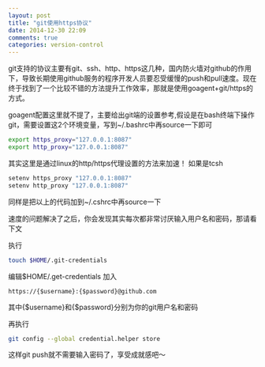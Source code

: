 ```yaml
---
layout: post
title: "git使用https协议"
date: 2014-12-30 22:09
comments: true
categories: version-control 
---
```


git支持的协议主要有git、ssh、http、https这几种，国内防火墙对github的作用下，导致长期使用github服务的程序开发人员要忍受缓慢的push和pull速度。现在终于找到了一个比较不错的方法提升工作效率，那就是使用goagent+git/https的方式。
<!-- more -->

goagent配置这里就不提了，主要给出git端的设置参考,假设是在bash终端下操作git，需要设置这2个环境变量，写到~/.bashrc中再source一下即可
```bash
export https_proxy="127.0.0.1:8087"
export http_proxy="127.0.0.1:8087"
```
其实这里是通过linux的http/https代理设置的方法来加速！
如果是tcsh
```sh
setenv https_proxy "127.0.0.1:8087"
setenv http_proxy "127.0.0.1:8087"
```
同样是把以上的代码加到~/.cshrc中再source一下

速度的问题解决了之后，你会发现其实每次都非常讨厌输入用户名和密码，那请看下文

执行
```sh
touch $HOME/.git-credentials
```

编辑$HOME/.get-credentials
加入
```
https://{$username}:{$password}@github.com
```
其中{$username}和{$password}分别为你的git用户名和密码

再执行
```sh
git config --global credential.helper store
```

这样git push就不需要输入密码了，享受成就感吧～


